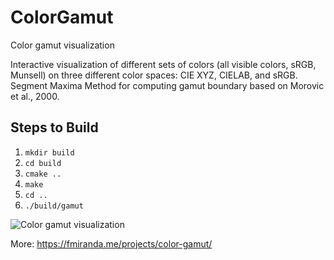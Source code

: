 # ColorGamut

Color gamut visualization

Interactive visualization of different sets of colors (all visible colors, sRGB, Munsell) on three different color spaces: CIE XYZ, CIELAB, and sRGB. Segment Maxima Method for computing gamut boundary based on Morovic et al., 2000.

## Steps to Build

1. `mkdir build`
2. `cd build`
3. `cmake ..`
4. `make`
5. `cd ..`
6. `./build/gamut`

![Color gamut visualization](https://vgc.poly.edu/~fmiranda/color-gamut/color-gamut-teaser.png)

More: https://fmiranda.me/projects/color-gamut/
